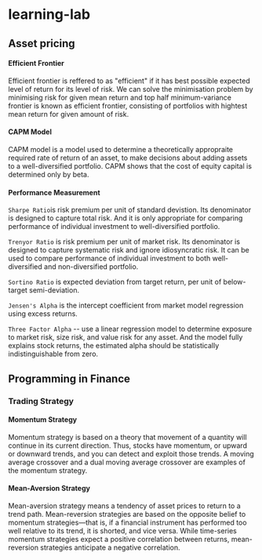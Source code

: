 # learning-lab

## Asset pricing

#### Efficient Frontier

Efficient frontier is reffered to as "efficient" if it has best possible expected level of return for its level of risk. We can solve the minimisation problem by minimising risk for given mean return and top half minimum-variance frontier is known as efficient frontier, consisting of portfolios with hightest mean return for given amount of risk.

#### CAPM Model

CAPM model is a model used to determine a theoretically appropraite required rate of return of an asset, to make decisions about adding assets to a well-diversified portfolio. CAPM shows that the cost of equity capital is determined only by beta.

#### Performance Measurement

`Sharpe Ratio`is risk premium per unit of standard devistion. Its denominator is designed to capture total risk. And it is only appropriate for comparing performance of individual investment to well-diversified portfolio.

`Trenyor Ratio` is risk premium per unit of market risk. Its denominator is designed to capture systematic risk and ignore idiosyncratic risk. It can be used to compare performance of individual investment to both well-diversified and non-diversified portfolio.

`Sortino Ratio` is expected deviation from target return, per unit of below-target semi-deviation.

`Jensen's Alpha` is the intercept coefficient from market model regression using excess returns.

`Three Factor Alpha` -- use a linear regression model to determine exposure to market risk, size risk, and value risk for any asset. And the model fully explains stock returns, the estimated alpha should be statistically indistinguishable from zero.

## Programming in Finance

### Trading Strategy

#### Momentum Strategy

Momentum strategy is based on a theory that movement of a quantity will continue in its current direction. Thus, stocks have momentum, or upward or downward trends, and you can detect and exploit those trends. A moving average crossover and a dual moving average crossover are examples of the momentum strategy.

#### Mean-Aversion Strategy

Mean-aversion strategy means a tendency of asset prices to return to a trend path. Mean-reversion strategies are based on the opposite belief to momentum strategies—that is, if a financial instrument has performed too well relative to its trend, it is shorted, and vice versa. While time-series momentum strategies expect a positive correlation between returns, mean-reversion strategies anticipate a negative correlation.
